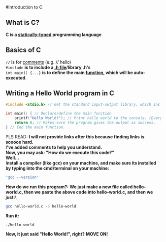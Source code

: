 #Introduction to C

What is C?
----------
**C is a [statically-typed](https://en.wikipedia.org/wiki/Category:Statically_typed_programming_language/) programming language**

Basics of C
-----------
`//` is for [comments](https://geeksforgeeks.org/c/c-comments/) (e.g. // hello)\
`#include` **is to include a [.h file](https://geeksforgeeks.org/c/header-files-in-c-cpp-and-its-uses/)/library .h's**\
`int main() {...}` **is to define the main [function](https://geeksforgeeks.org/c/c-functions/), which will be auto-executed.**

Writing a Hello World program in C
----------------------------------
```C
#include <stdio.h> // Get the standard input-output library, which includes printf.

int main() { // Declare/define the main function
    printf("Hello World!"); // Print hello world to the console. (Every statment in C MUST end with a semi-colon, like you see here.)
    return 0; // Makes sure the program gives the output as success.
} // End the main function.
```
PLS READ: **I will not provide links after this because finding links is sooooo hard.**\
**I've added comments to help you understand.**\
**Now, you may ask: "How do we execute this code?"**\
**Well...**\
**Install a compiler (like gcc) on your machine, and make sure its installed by typing into the cmd/terminal on your machine:**
```bash
"gcc --version"
```
**How do we run this program?:** **We just make a new file called hello-world.c, then we paste the above code into hello-world.c, and then we just:**\
```bash
gcc hello-world.c -o hello-world
```
**Run it:**
```bash
./hello-world
```
**Now, it just said "Hello World!", right?**
**MOVE ON!**
